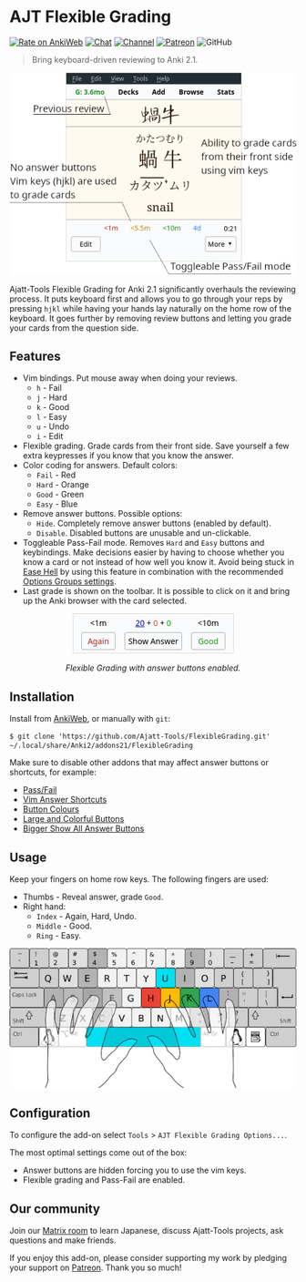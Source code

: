 # AJT Flexible Grading

[![Rate on AnkiWeb](https://glutanimate.com/logos/ankiweb-rate.svg)](https://ankiweb.net/shared/info/1715096333)
[![Chat](https://img.shields.io/badge/chat-join-green)](https://tatsumoto-ren.github.io/blog/join-our-community.html)
[![Channel](https://shields.io/badge/channel-subscribe-blue?logo=telegram&color=3faee8)](https://t.me/ajatt_tools)
[![Patreon](https://img.shields.io/badge/patreon-support-orange)](https://www.patreon.com/bePatron?u=43555128)
![GitHub](https://img.shields.io/github/license/Ajatt-Tools/FlexibleGrading)

> Bring keyboard-driven reviewing to Anki 2.1.

<p align="center">
  <img src="img/flexible_grading.webp" alt="screenshot">
</p>

Ajatt-Tools Flexible Grading for Anki 2.1 significantly overhauls the reviewing process.
It puts keyboard first and allows you to go through your reps by pressing `hjkl`
while having your hands lay naturally on the home row of the keyboard.
It goes further by removing review buttons and letting you grade your cards from the question side.

## Features

* Vim bindings. Put mouse away when doing your reviews.
    * `h` - Fail
    * `j` - Hard
    * `k` - Good
    * `l` - Easy
    * `u` - Undo
    * `i` - Edit
* Flexible grading.
Grade cards from their front side.
Save yourself a few extra keypresses if you know that you know the answer.
* Color coding for answers. Default colors:
    * `Fail` - Red
    * `Hard` - Orange
    * `Good` - Green
    * `Easy` - Blue
* Remove answer buttons. Possible options:
    * `Hide`. Completely remove answer buttons (enabled by default).
    * `Disable`. Disabled buttons are unusable and un-clickable.
* Toggleable Pass-Fail mode.
Removes `Hard` and `Easy` buttons and keybindings.
Make decisions easier by having to choose
whether you know a card or not instead of how well you know it.
Avoid being stuck in
[Ease Hell](https://youtu.be/1XaJjbCSXT0?t=665)
by using this feature in combination with the recommended
[Options Groups settings](https://tatsumoto-ren.github.io/blog/setting-up-anki.html#options-groups).
* Last grade is shown on the toolbar.
It is possible to click on it and bring up the Anki browser with the card selected.

<p align="center">
  <img src="img/front_side_answer_buttons.webp" alt="screenshot">
</p>
<p align="center"><i>Flexible Grading with answer buttons enabled.</i></p>


## Installation

Install from [AnkiWeb](https://ankiweb.net/shared/info/1715096333), or manually with `git`:

```
$ git clone 'https://github.com/Ajatt-Tools/FlexibleGrading.git' ~/.local/share/Anki2/addons21/FlexibleGrading
```

Make sure to disable other addons that may affect answer buttons or shortcuts, for example:
* [Pass/Fail](https://web.archive.org/web/https://massimmersionapproach.com/table-of-contents/anki/low-key-anki/low-key-anki-pass-fail/)
* [Vim Answer Shortcuts](https://ankiweb.net/shared/info/1197299782)
* [Button Colours](https://ankiweb.net/shared/info/2494384865)
* [Large and Colorful Buttons](https://ankiweb.net/shared/info/1829090218)
* [Bigger Show All Answer Buttons](https://ankiweb.net/shared/info/2034935033)

## Usage

Keep your fingers on home row keys.
The following fingers are used:

* Thumbs - Reveal answer, grade `Good`.
* Right hand:
  * `Index` - Again, Hard, Undo.
  * `Middle` - Good.
  * `Ring` - Easy.

<p align="center">
  <img src="img/keyboard.webp" alt="keyboard">
</p>

## Configuration

To configure the add-on select `Tools` > `AJT Flexible Grading Options...`.

The most optimal settings come out of the box:

* Answer buttons are hidden forcing you to use the vim keys.
* Flexible grading and Pass-Fail are enabled.

## Our community

Join our
[Matrix room](https://tatsumoto-ren.github.io/blog/join-our-community.html)
to learn Japanese, discuss Ajatt-Tools projects, ask questions and make friends.

If you enjoy this add-on, please consider supporting my work by
pledging your support on [Patreon](https://www.patreon.com/bePatron?u=43555128).
Thank you so much!
